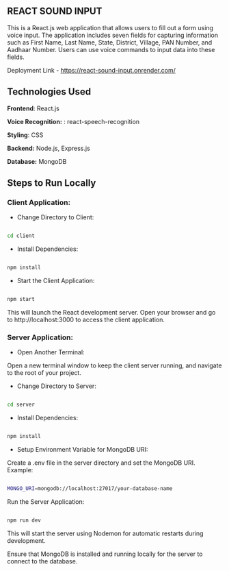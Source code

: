 

## REACT SOUND INPUT

This is a React.js web application that allows users to fill out a form using voice input. 
The application includes seven fields for capturing information such as First Name, Last Name, State, District, Village, PAN Number, and Aadhaar Number. 
Users can use voice commands to input data into these fields.

 Deployment Link - https://react-sound-input.onrender.com/


## Technologies Used

**Frontend**: React.js

**Voice Recognition:** : react-speech-recognition

**Styling**: CSS 

**Backend:** Node.js, Express.js

**Database:** MongoDB


## Steps to Run Locally

 ### **Client Application:**

- Change Directory to Client:

```bash

cd client

```
- Install Dependencies:

```bash

npm install

```
- Start the Client Application:

```bash

npm start
```
This will launch the React development server. Open your browser and go to http://localhost:3000 to access the client application.

### Server Application:

- Open Another Terminal:

Open a new terminal window to keep the client server running, and navigate to the root of your project.

- Change Directory to Server:

```bash

cd server

```
- Install Dependencies:

```bash

npm install

```
- Setup Environment Variable for MongoDB URI:

Create a .env file in the server directory and set the MongoDB URI. Example:

```bash

MONGO_URI=mongodb://localhost:27017/your-database-name

```
Run the Server Application:

```bash

npm run dev

```
This will start the server using Nodemon for automatic restarts during development.

Ensure that MongoDB is installed and running locally for the server to connect to the database.
